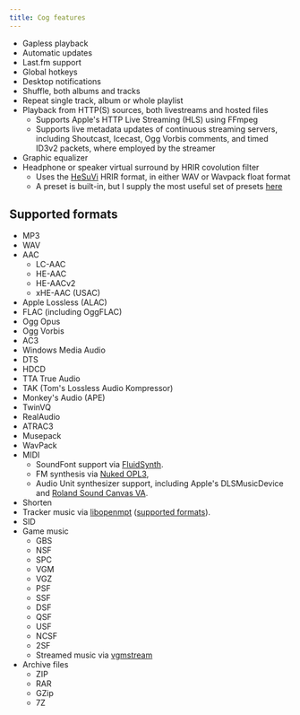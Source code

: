 ```yaml
---
title: Cog features
---
```


*   Gapless playback
*   Automatic updates
*   Last.fm support
*   Global hotkeys
*   Desktop notifications
*   Shuffle, both albums and tracks
*   Repeat single track, album or whole playlist
*   Playback from HTTP(S) sources, both livestreams and hosted files
    *   Supports Apple's HTTP Live Streaming (HLS) using FFmpeg
    *   Supports live metadata updates of continuous streaming servers, including Shoutcast, Icecast, Ogg Vorbis comments, and timed ID3v2 packets, where employed by the streamer
*   Graphic equalizer
*   Headphone or speaker virtual surround by HRIR covolution filter
    *   Uses the [HeSuVi](https://sourceforge.net/projects/hesuvi/) HRIR format, in either WAV or Wavpack float format
    *   A preset is built-in, but I supply the most useful set of presets [here](https://cogcdn.cog.losno.co/HeSuVi-hrir-basic.zip)

Supported formats
-----------------

*   MP3
*   WAV
*   AAC
    *   LC-AAC
    *   HE-AAC
    *   HE-AACv2
    *   xHE-AAC (USAC)
*   Apple Lossless (ALAC)
*   FLAC (including OggFLAC)
*   Ogg Opus
*   Ogg Vorbis
*   AC3
*   Windows Media Audio
*   DTS
*   HDCD
*   TTA True Audio
*   TAK (Tom's Lossless Audio Kompressor)
*   Monkey's Audio (APE)
*   TwinVQ
*   RealAudio
*   ATRAC3
*   Musepack
*   WavPack
*   MIDI
    *   SoundFont support via [FluidSynth](https://www.fluidsynth.org/).
    *   FM synthesis via [Nuked OPL3](https://nukeykt.retrohost.net/),
    *   Audio Unit synthesizer support, including Apple's DLSMusicDevice and [Roland Sound Canvas VA](https://www.roland.com/us/products/rc_sound_canvas_va/).
*   Shorten
*   Tracker music via [libopenmpt](https://lib.openmpt.org/libopenmpt/) ([supported formats](https://openmpt.org/features#modules)).
*   SID
*   Game music
    *   GBS
    *   NSF
    *   SPC
    *   VGM
    *   VGZ
    *   PSF
    *   SSF
    *   DSF
    *   QSF
    *   USF
    *   NCSF
    *   2SF
    *   Streamed music via [vgmstream](https://vgmstream.org)
*   Archive files
    *   ZIP
    *   RAR
    *   GZip
    *   7Z
